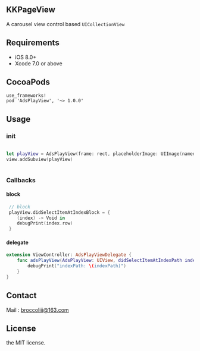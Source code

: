 
## KKPageView
A carousel view control based `UICollectionView`

## Requirements

* iOS 8.0+
* Xcode 7.0 or above

## CocoaPods

```
use_frameworks!
pod 'AdsPlayView', '~> 1.0.0'
```

## Usage

### init


``` swift	
						
let playView = AdsPlayView(frame: rect, placeholderImage: UIImage(named: "placeholder")!, URLArr: [url1, url2, url3, url4])
view.addSubview(playView)
        
```

### Callbacks


#### block
``` swift
 // block
 playView.didSelectItemAtIndexBlock = {
    (index) -> Void in
    debugPrint(index.row)
 }

```
#### delegate
``` swift
extension ViewController: AdsPlayViewDelegate {
    func adsPlayView(AdsPlayView: UIView, didSelectItemAtIndexPath indexPath: NSIndexPath) {
        debugPrint("indexPath: \(indexPath)")
    }
}
```

## Contact

Mail : broccoliii@163.com

## License

the MIT license. 
